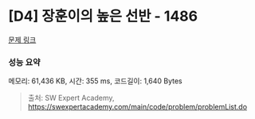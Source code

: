 # [D4] 장훈이의 높은 선반 - 1486 

[문제 링크](https://swexpertacademy.com/main/code/problem/problemDetail.do?contestProbId=AV2b7Yf6ABcBBASw) 

### 성능 요약

메모리: 61,436 KB, 시간: 355 ms, 코드길이: 1,640 Bytes



> 출처: SW Expert Academy, https://swexpertacademy.com/main/code/problem/problemList.do